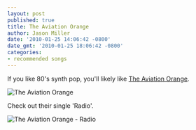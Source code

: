 ```yaml
---
layout: post
published: true
title: The Aviation Orange
author: Jason Miller
date: '2010-01-25 14:06:42 -0800'
date_gmt: '2010-01-25 18:06:42 -0800'
categories:
- recommended songs
---
```


If you like 80's synth pop, you'll likely like [The Aviation Orange][].

[The Aviation Orange]: http://www.purevolume.com/theaviationorange

![The Aviation Orange]({{site.assets.url_prefix}}/images/posts/2010-01-25/the-aviation-orange.jpg "The Aviation Orange")

Check out their single 'Radio'.

![The Aviation Orange - Radio](//www.youtube.com/watch?v=jxxWTusIeZg)
